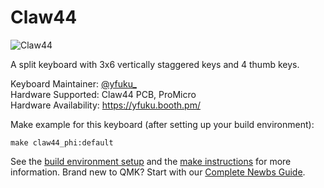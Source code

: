 # Claw44

![Claw44](https://i.imgur.com/5a8iogl.jpg)

A split keyboard with 3x6 vertically staggered keys and 4 thumb keys.

Keyboard Maintainer: [@yfuku_](https://twitter.com/yfuku_)  
Hardware Supported: Claw44 PCB, ProMicro  
Hardware Availability: https://yfuku.booth.pm/  

Make example for this keyboard (after setting up your build environment):

    make claw44_phi:default

See the [build environment setup](https://docs.qmk.fm/#/getting_started_build_tools) and the [make instructions](https://docs.qmk.fm/#/getting_started_make_guide) for more information. Brand new to QMK? Start with our [Complete Newbs Guide](https://docs.qmk.fm/#/newbs).
